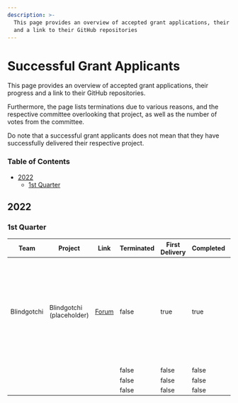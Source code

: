 ```yaml
---
description: >-
  This page provides an overview of accepted grant applications, their progress
  and a link to their GitHub repositories
---
```


# Successful Grant Applicants

This page provides an overview of accepted grant applications, their progress and a link to their GitHub repositories.

Furthermore, the page lists terminations due to various reasons, and the respective committee overlooking that project, as well as the number of votes from the committee.

Do note that a successful grant applicants does not mean that they have successfully delivered their respective project.

### Table of Contents

* [2022](successful\_grant\_applicants.md#2022)
  * [1st Quarter](successful\_grant\_applicants.md#1st-quarter)

## 2022

### 1st Quarter

<table><thead><tr><th>Team</th><th>Project</th><th>Link</th><th data-type="checkbox">Terminated</th><th data-type="checkbox">First Delivery</th><th data-type="checkbox">Completed</th><th>Committee Votes</th><th>XFactor</th></tr></thead><tbody><tr><td>Blindgotchi</td><td>Blindgotchi (placeholder)</td><td><a href="https://forum.functionx.io/t/blindgotchi/1791">Forum</a></td><td>false</td><td>true</td><td>true</td><td><img src="../.gitbook/assets/FunctionX-Logo.png" alt=""><img src="../.gitbook/assets/FunctionX-Logo (1).png" alt=""></td><td>Promised to provide other validators with access to reports and repos that will help them boost their data analysis and improve convenience for them</td></tr><tr><td></td><td></td><td></td><td>false</td><td>false</td><td>false</td><td></td><td></td></tr><tr><td></td><td></td><td></td><td>false</td><td>false</td><td>false</td><td></td><td></td></tr><tr><td></td><td></td><td></td><td>false</td><td>false</td><td>false</td><td></td><td></td></tr></tbody></table>
